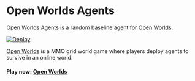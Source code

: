 # Open Worlds Agents

Open Worlds Agents is a random baseline agent for [Open Worlds](https://github.com/jetnew/open-worlds). 

[![Deploy](https://www.herokucdn.com/deploy/button.svg)](https://heroku.com/deploy?template=https://github.com/jetnew/open-worlds-agents)

[Open Worlds](https://github.com/jetnew/open-worlds) is a MMO grid world game where players deploy agents to survive in an online world.

#### Play now: [Open Worlds](https://share.streamlit.io/jetnew/open-worlds)